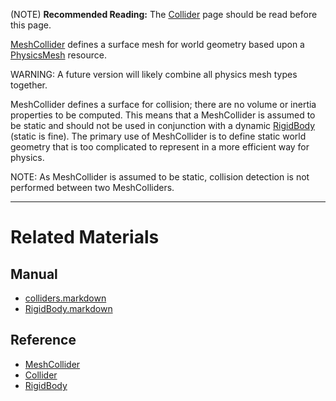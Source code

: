 (NOTE) **Recommended Reading:** The [Collider](https://github.com/zeroengineteam/ZeroDocs/zero_editor_documentation/zeromanual/physics/colliders.markdown) page should be read before this page.

[MeshCollider](https://github.com/zeroengineteam/ZeroDocs/code_reference/class_reference/MeshCollider.markdown) defines a surface mesh for world geometry based upon a [PhysicsMesh](https://github.com/zeroengineteam/ZeroDocs/code_reference/class_reference/PhysicsMesh.markdown) resource.

WARNING: A future version will likely combine all physics mesh types together.

MeshCollider defines a surface for collision; there are no volume or inertia properties to be computed. This means that a MeshCollider is assumed to be static and should not be used in conjunction with a dynamic [RigidBody](https://github.com/zeroengineteam/ZeroDocs/zero_editor_documentation/zeromanual/physics/colliders/RigidBody.markdown) (static is fine). The primary use of MeshCollider is to define static world geometry that is too complicated to represent in a more efficient way for physics.

NOTE: As MeshCollider is assumed to be static, collision detection is not performed between two MeshColliders. 

---
 #  Related Materials
 ##  Manual
- [colliders.markdown](https://github.com/zeroengineteam/ZeroDocs/zero_editor_documentation/zeromanual/physics/colliders.markdown)
- [RigidBody.markdown](https://github.com/zeroengineteam/ZeroDocs/zero_editor_documentation/zeromanual/physics/colliders/RigidBody.markdown)

 ##  Reference
- [MeshCollider](https://github.com/zeroengineteam/ZeroDocs/code_reference/class_reference/MeshCollider.markdown)
- [Collider](https://github.com/zeroengineteam/ZeroDocs/code_reference/class_reference/Collider.markdown)
- [RigidBody](https://github.com/zeroengineteam/ZeroDocs/code_reference/class_reference/RigidBody.markdown) 

 